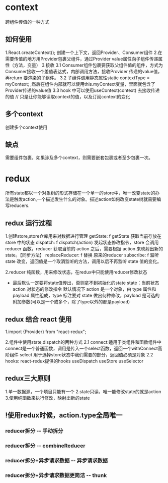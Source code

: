 # context
跨组件传值的一种方式

## 如何使用
1.React.createContext(); 创建一个上下文，返回Provider、Consumer组件
2.在需要传值的地方用Provider包裹父组件，通过Provider value属性向子组件传递属性（方法，变量）
3.接收 
    3.1 Consumer组件包裹要获取父组件值的组件，方式为Consumer接收一个差值表达式，内部调用方法，接收Provider 传递的value值，再return 要渲染的子组件。
    3.2 子组件调用静态属性static contextType = myContext; ,然后在组件内部就可以使用this.myContext变量，里面就包含了Provider传递的value值
    3.3 hook 中可以使用useContext(context) 去接收传递的值 // 只是让你能够读取context的值，以及订阅context的变化
## 多个context
创建多个context使用

## 缺点
需要组件包裹，如果涉及多个context，则需要嵌套包裹或者至少包裹一次。

# redux
所有state都以一个对象树的形式存储在一个单一的store中，唯一改变state的办法是触发action,一个描述发生什么的对象。描述action如何改变state树就需要编写reducers.

## redux 运行过程
1.创建store,store仓库用来对数据进行管理 
 getState: f getState 获取当前存放在 store 中的状态
 dispatch: f dispatch(action) 发起状态修改指令，store 会调用 reducer 函数，reducer 获取当前的 action 之后，需要根据 action 来映射出新的 state。【同步方法】
 replaceReducer: f 替换 原来的reducer
 subscribe: f 监听 state 改变，返回值是一个取消监听的方法，调用以后不再监听 state 值的变化。

2.reducer 纯函数，用来修改状态，在redux中只能使用reducer修改状态
 * 最后默认一定要将state值传出，否则拿不到初始化的state
 state：当前状态
 action 对状态的修改指令
 默认情况下 action 是一个对象，由 type 属性和 payload 属性组成，type 标注要对 state 做出何种修改，payload 是可选的附加参数(可以是一个或多个，除了type以外的都是payload)

## redux 结合 react 使用
1.import {Provider} from "react-redux";
<Provider store={counterStore}>

2.组件中使用state,dispatch的两种方式
  2.1 connect:适用于类组件和函数组件中
    connect是一个普通函数，调用是传入一个select函数，返回一个withConnect高阶组件
    select 用于选择store状态中我们需要的部分，返回值必须是对象
  2.2 hooks: react-redux提供的hooks 
    useDispatch
    useStore
    useSelector

## redux三大原则
1.单一数据源，一个项目只能有一个
2.state只读，唯一能修改state的就是action
3.使用纯函数来执行修改，映射出新的state

## !使用redux时候，action.type全局唯一

### reducer拆分 -- 手动拆分
### reducer拆分 -- combineReducer
### reducer拆分+异步请求数据  -- 异步请求数据
### reducer拆分+异步请求数据更简洁 -- thunk
